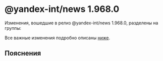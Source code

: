 # @yandex-int/news 1.968.0

<!-- ЧЕЛОВЕЧЕСКОЕ ВСТУПЛЕНИЕ -->

Изменения, вошедшие в релиз @yandex-int/news 1.968.0, разделены на группы:

Все важные изменения подробно описаны [ниже](#Пояснения).

## Пояснения


